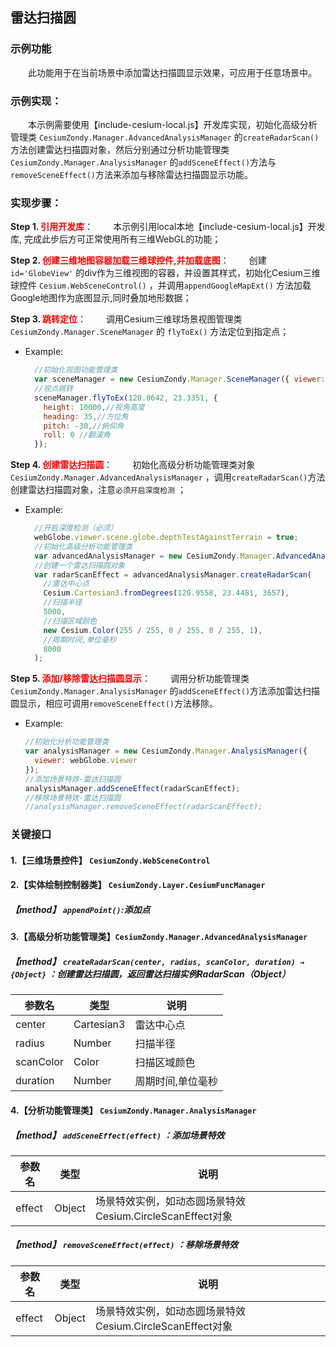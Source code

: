 ## 雷达扫描圆

### 示例功能

&ensp;&ensp;&ensp;&ensp;此功能用于在当前场景中添加雷达扫描圆显示效果，可应用于任意场景中。

### 示例实现：

&ensp;&ensp;&ensp;&ensp;本示例需要使用【include-cesium-local.js】开发库实现，初始化高级分析管理类 `CesiumZondy.Manager.AdvancedAnalysisManager` 的`createRadarScan()`方法创建雷达扫描圆对象，然后分别通过分析功能管理类`CesiumZondy.Manager.AnalysisManager` 的`addSceneEffect()`方法与`removeSceneEffect()`方法来添加与移除雷达扫描圆显示功能。

### 实现步骤：

**Step 1. <font color=red>引用开发库</font>**：
&ensp;&ensp;&ensp;&ensp;本示例引用local本地【include-cesium-local.js】开发库, 完成此步后方可正常使用所有三维WebGL的功能；

**Step 2. <font color=red>创建三维地图容器加载三维球控件,并加载底图</font>**：
&ensp;&ensp;&ensp;&ensp;创建 `id='GlobeView'` 的div作为三维视图的容器，并设置其样式，初始化Cesium三维球控件 `Cesium.WebSceneControl()` ，并调用`appendGoogleMapExt()` 方法加载Google地图作为底图显示,同时叠加地形数据；

**Step 3. <font color=red>跳转定位</font>**：
&ensp;&ensp;&ensp;&ensp;调用Cesium三维球场景视图管理类 `CesiumZondy.Manager.SceneManager` 的 `flyToEx()` 方法定位到指定点；

* Example:
  ``` Javascript
    //初始化视图功能管理类            
    var sceneManager = new CesiumZondy.Manager.SceneManager({ viewer: webGlobe.viewer });
    //视点跳转
    sceneManager.flyToEx(120.8642, 23.3351, {
      height: 10000,//视角高度
      heading: 35,//方位角
      pitch: -30,//俯仰角
      roll: 0 //翻滚角
    });
  ```


**Step 4. <font color=red>创建雷达扫描圆</font>**：
&ensp;&ensp;&ensp;&ensp;初始化高级分析功能管理类对象 `CesiumZondy.Manager.AdvancedAnalysisManager` ，调用`createRadarScan()`方法创建雷达扫描圆对象，注意`必须开启深度检测` ； 

* Example:
  ``` Javascript
    //开启深度检测（必须）
    webGlobe.viewer.scene.globe.depthTestAgainstTerrain = true;
    //初始化高级分析功能管理类
    var advancedAnalysisManager = new CesiumZondy.Manager.AdvancedAnalysisManager({ viewer: webGlobe.viewer });
    //创建一个雷达扫描圆对象
    var radarScanEffect = advancedAnalysisManager.createRadarScan(
      //雷达中心点
      Cesium.Cartesian3.fromDegrees(120.9558, 23.4481, 3657),
      //扫描半径
      5000,
      //扫描区域颜色
      new Cesium.Color(255 / 255, 0 / 255, 0 / 255, 1),
      //周期时间,单位毫秒
      8000
    );

  ```

**Step 5. <font color=red>添加/移除雷达扫描圆显示</font>**：
&ensp;&ensp;&ensp;&ensp;调用分析功能管理类`CesiumZondy.Manager.AnalysisManager` 的`addSceneEffect()`方法添加雷达扫描圆显示，相应可调用`removeSceneEffect()`方法移除。

* Example:
    ``` Javascript
    //初始化分析功能管理类
    var analysisManager = new CesiumZondy.Manager.AnalysisManager({
      viewer: webGlobe.viewer
    });
    //添加场景特效-雷达扫描圆
    analysisManager.addSceneEffect(radarScanEffect);
    //移除场景特效-雷达扫描圆
    //analysisManager.removeSceneEffect(radarScanEffect);
  ```

### 关键接口

#### 1.【三维场景控件】 `CesiumZondy.WebSceneControl` 

#### 2.【实体绘制控制器类】 `CesiumZondy.Layer.CesiumFuncManager`

##### 【method】 `appendPoint()`:添加点

#### 3.【高级分析功能管理类】`CesiumZondy.Manager.AdvancedAnalysisManager`

##### 【method】 `createRadarScan(center, radius, scanColor, duration) → {Object}` ：创建雷达扫描圆，返回雷达扫描实例RadarScan（Object）

| 参数名    | 类型       | 说明              |
| --------- | ---------- | ----------------- |
| center    | Cartesian3 | 雷达中心点        |
| radius    | Number     | 扫描半径          |
| scanColor | Color      | 扫描区域颜色      |
| duration  | Number     | 周期时间,单位毫秒 |

#### 4.【分析功能管理类】 `CesiumZondy.Manager.AnalysisManager`

##### 【method】 `addSceneEffect(effect)` ：添加场景特效

| 参数名 | 类型   | 说明                                                      |
| ------ | ------ | --------------------------------------------------------- |
| effect | Object | 场景特效实例，如动态圆场景特效Cesium.CircleScanEffect对象 |

##### 【method】 `removeSceneEffect(effect)` ：移除场景特效

| 参数名 | 类型   | 说明                                                      |
| ------ | ------ | --------------------------------------------------------- |
| effect | Object | 场景特效实例，如动态圆场景特效Cesium.CircleScanEffect对象 |

